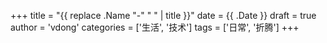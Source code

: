+++
title = "{{ replace .Name "-" " " | title }}"
date = {{ .Date }}
draft = true
author = 'vdong'
categories = ['生活', '技术'] 
tags = ['日常', '折腾']
+++
